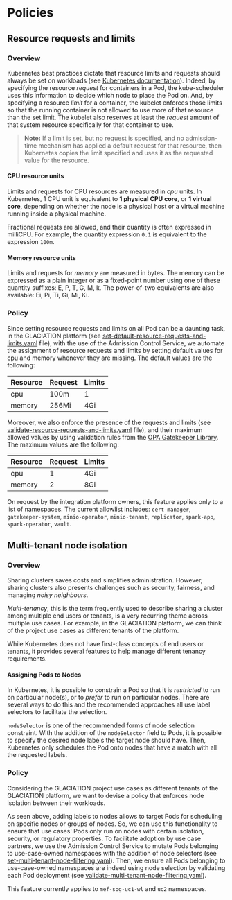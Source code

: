 # Policies

## Resource requests and limits

### Overview

Kubernetes best practices dictate that resource limits and requests should
always be set on workloads (see [Kubernetes documentation](https://kubernetes.io/docs/concepts/configuration/manage-resources-containers/)).
Indeed, by specifying the resource *request* for containers in a Pod, the
kube-scheduler uses this information to decide which node to place the Pod on.
And, by specifying a resource *limit* for a container, the kubelet enforces
those limits so that the running container is not allowed to use more of that
resource than the set limit.
The kubelet also reserves at least the *request* amount of that system resource
specifically for that container to use.

> **Note:**
> If a limit is set, but no request is specified, and no admission-time
> mechanism has applied a default request for that resource, then Kubernetes
> copies the limit specified and uses it as the requested value for the
> resource.

#### CPU resource units

Limits and requests for CPU resources are measured in *cpu* units.
In Kubernetes, 1 CPU unit is equivalent to **1 physical CPU core**, or **1
virtual core**, depending on whether the node is a physical host or a virtual
machine running inside a physical machine.

Fractional requests are allowed, and their quantity is often expressed in
milliCPU.
For example, the quantity expression `0.1` is equivalent to the expression
`100m`.

#### Memory resource units

Limits and requests for *memory* are measured in bytes. The memory can be
expressed as a plain integer or as a fixed-point number using one of these
quantity suffixes: E, P, T, G, M, k. The power-of-two equivalents are also
available: Ei, Pi, Ti, Gi, Mi, Ki.

### Policy

Since setting resource requests and limits on all Pod can be a daunting task,
in the GLACIATION platform (see [set-default-resource-requests-and-limits.yaml](https://github.com/glaciation-heu/gitops-deployments/blob/main/base/apps/security/set-default-resource-requests-and-limits.yaml)
file), with the use of the Admission Control Service, we automate the
assignment of resource requests and limits by setting default values for cpu
and memory whenever they are missing.
The default values are the following:

| Resource | Request | Limits |
|----------|---------|--------|
| cpu      | 100m    | 1      |
| memory   | 256Mi   | 4Gi    |

Moreover, we also enforce the presence of the requests and limits (see
[validate-resource-requests-and-limits.yaml](https://github.com/glaciation-heu/gitops-deployments/blob/main/base/apps/security/validate-resource-requests-and-limits.yaml)
file), and their maximum allowed values by using validation rules from the
[OPA Gatekeeper Library](https://open-policy-agent.github.io/gatekeeper-library/website/).
The maximum values are the following:

| Resource | Request | Limits |
|----------|---------|--------|
| cpu      | 1       | 4Gi    |
| memory   | 2       | 8Gi    |

On request by the integration platform owners, this feature applies only to a
list of namespaces.
The current allowlist includes: `cert-manager`, `gatekeeper-system`,
`minio-operator`, `minio-tenant`, `replicator`, `spark-app`, `spark-operator`,
`vault`.

## Multi-tenant node isolation

### Overview

Sharing clusters saves costs and simplifies administration.
However, sharing clusters also presents challenges such as security, fairness,
and managing *noisy neighbours*.

*Multi-tenancy*, this is the term frequently used to describe sharing a cluster
among multiple end users or tenants, is a very recurring theme across multiple
use cases.
For example, in the GLACIATION platform, we can think of the project use cases
as different tenants of the platform.

While Kubernetes does not have first-class concepts of end users or tenants, it
provides several features to help manage different tenancy requirements.

#### Assigning Pods to Nodes

In Kubernetes, it is possible to constrain a Pod so that it is *restricted* to
run on particular node(s), or to *prefer* to run on particular nodes. There are
several ways to do this and the recommended approaches all use label selectors
to facilitate the selection.

`nodeSelector` is one of the recommended forms of node selection constraint.
With the addition of the `nodeSelector` field to Pods, it is possible to
specify the desired node labels the target node should have.
Then, Kubernetes only schedules the Pod onto nodes that have a match with all
the requested labels.

### Policy

Considering the GLACIATION project use cases as different tenants of the
GLACIATION platform, we want to devise a policy that enforces node isolation
between their workloads.

As seen above, adding labels to nodes allows to target Pods for scheduling on
specific nodes or groups of nodes.
So, we can use this functionality to ensure that use cases' Pods only run on
nodes with certain isolation, security, or regulatory properties.
To facilitate adoption by use case partners, we use the Admission Control
Service to mutate Pods belonging to use-case-owned namespaces with the addition
of node selectors (see [set-multi-tenant-node-filtering.yaml](https://github.com/glaciation-heu/gitops-deployments/blob/main/base/apps/security/set-multi-tenant-node-filtering.yaml)).
Then, we ensure all Pods belonging to use-case-owned namespaces are indeed
using node selection by validating each Pod deployment (see
[validate-multi-tenant-node-filtering.yaml](https://github.com/glaciation-heu/gitops-deployments/blob/main/base/apps/security/validate-multi-tenant-node-filtering.yaml)).

This feature currently applies to `mef-sog-uc1-wl` and `uc2` namespaces.
